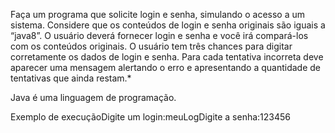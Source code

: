 Faça  um  programa  que  solicite  login  e  senha,  simulando  o  acesso  a  um sistema.  Considere  que  os  conteúdos  de  login  e  senha  originais  são  iguais  a “java8”. O usuário deverá fornecer login e senha e você irá compará-los com os conteúdos  originais.  O  usuário tem  três  chances  para  digitar  corretamente  os dados  de  login  e  senha.  Para  cada  tentativa  incorreta  deve  aparecer  uma mensagem alertando o erro e apresentando a quantidade de tentativas que ainda restam.*

Java é uma linguagem de programação. 


Exemplo de execuçãoDigite um login:meuLogDigite a senha:123456
